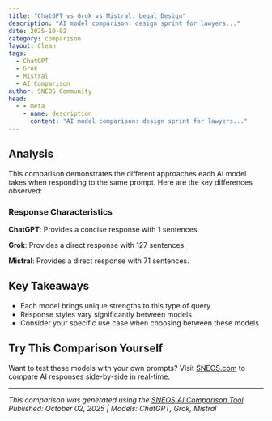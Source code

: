 ```yaml
---
title: "ChatGPT vs Grok vs Mistral: Legal Design"
description: "AI model comparison: design sprint for lawyers..."
date: 2025-10-02
category: comparison
layout: Clean
tags:
  - ChatGPT
  - Grok
  - Mistral
  - AI Comparison
author: SNEOS Community
head:
  - - meta
    - name: description
      content: "AI model comparison: design sprint for lawyers..."
---
```


<ChatComparison
  title="ChatGPT vs Grok vs Mistral: Legal Design"
  prompt="design sprint for lawyers"
  :responses='{
    "ChatGPT": "Error calling OpenAI API.",
    "Grok": "A design sprint is a time-constrained, five-day process used to solve critical business problems through design, prototyping, and testing ideas with users. Originally developed by Google Ventures (GV), it can be adapted to various industries, including law. A design sprint for lawyers could focus on addressing challenges such as improving client experiences, streamlining legal processes, creating innovative legal tech tools, or solving specific legal service delivery problems.\n\nBelow is a tailored framework for a **Design Sprint for Lawyers**, keeping in mind the unique needs of the legal profession (e.g., confidentiality, regulatory constraints, and client-centricity).\n\n---\n\n### **Overview of a 5-Day Design Sprint for Lawyers**\n**Objective**: Solve a specific problem or improve a legal service/process (e.g., client onboarding, contract drafting automation, or access to legal advice for underserved communities).\n\n**Participants**:  \n- Lawyers (subject matter experts)  \n- Legal tech specialists (if relevant)  \n- UX/UI designers (for client-facing solutions)  \n- Clients or client representatives (for feedback)  \n- Facilitator (to guide the sprint and manage time)\n\n---\n\n### **Pre-Sprint Preparation (1-2 weeks prior)**  \n1. **Define the Problem**: Narrow down a specific challenge. Examples:  \n   - \u0022How might we simplify client intake processes for small law firms?\u0022  \n   - \u0022How can we create a user-friendly tool for clients to understand legal contracts?\u0022  \n   - \u0022How can we reduce the time spent on repetitive legal research?\u0022  \n2. **Assemble the Team**: Ensure diversity of expertise (legal, tech, design, etc.).  \n3. **Set Logistics**: Book a dedicated space, arrange tools (whiteboards, sticky notes, video conferencing if remote), and ensure access to legal tech or data if needed.  \n4. **Gather Background Data**: Collect relevant data on the problem (e.g., client feedback, process inefficiencies, or regulatory requirements).\n\n---\n\n### **Day 1: Map and Define**\n**Goal**: Agree on the problem and define a clear focus for the sprint.  \n- **Morning**:  \n  - **Introductions and Ground Rules**: Set expectations (e.g., confidentiality for sensitive client data).  \n  - **Expert Interviews**: Invite stakeholders (e.g., senior lawyers, clients, or legal ops staff) to share insights about the problem.  \n  - **Define the Long-Term Goal**: What does success look like in 6 months or a year? (e.g., \u0022Reduce client onboarding time by 50%\u0022).  \n- **Afternoon**:  \n  - **Map the Problem**: Create a visual map of the current process or user journey (e.g., client journey from inquiry to case resolution).  \n  - **Choose a Focus**: Narrow down to a specific part of the problem to solve during the sprint (e.g., \u201Cautomating initial client questionnaires\u201D).  \n  - **Set Sprint Questions**: Formulate key questions to answer (e.g., \u201CCan we create a secure, easy-to-use form for client intake that complies with data protection laws?\u201D).\n\n**Homework**: Ask participants to research inspiration (e.g., existing legal tech tools, client feedback, or competitor solutions).\n\n---\n\n### **Day 2: Sketch Solutions**\n**Goal**: Generate a wide range of ideas and select the best ones to prototype.  \n- **Morning**:  \n  - **Lightning Demos**: Review inspiring ideas from other industries or legal tech solutions (e.g., e-signature tools like DocuSign or AI for legal research like ROSS Intelligence).  \n  - **Ideation Session**: Brainstorm solutions using techniques like \u201CCrazy 8s\u201D (each participant sketches 8 ideas in 8 minutes). Encourage creativity while keeping legal ethics (e.g., client confidentiality) in mind.  \n- **Afternoon**:  \n  - **Solution Sketches**: Individuals create detailed sketches or storyboards of their best ideas (anonymous to avoid bias).  \n  - **Critique and Vote**: Use methods like dot-voting to select the most promising ideas. The team converges on 1-3 concepts to prototype.  \n  - **Storyboard the Prototype**: Create a step-by-step user journey for the selected idea(s) to guide prototyping.\n\n---\n\n### **Day 3: Decide and Prototype**\n**Goal**: Build a realistic prototype to test with users.  \n- **Morning**:  \n  - **Finalize Decisions**: Resolve any lingering debates about features or scope. Focus on creating a \u201CGoldilocks\u201D prototype (not too detailed, not too vague).  \n  - **Assign Roles for Prototyping**: Divide tasks (e.g., designers create mockups, lawyers ensure compliance, tech experts build functionality).  \n- **Afternoon**:  \n  - **Build the Prototype**: Depending on the solution, this could be:  \n    - A paper prototype (e.g., sketches of a client portal).  \n    - A digital mockup (using tools like Figma or Adobe XD for app interfaces).  \n    - A process flowchart (for internal workflow improvements).  \n  - Ensure the prototype addresses legal constraints (e.g., GDPR compliance for client data or ethical considerations for AI tools).\n\n**Note**: For legal sprints, it\u2019s critical to flag any regulatory or ethical concerns during prototyping (e.g., data security, unauthorized practice of law if automating advice).\n\n---\n\n### **Day 4: Test**\n**Goal**: Validate the prototype with real users (clients, lawyers, or staff).  \n- **Morning**:  \n  - **Prepare for Testing**: Create a testing script to ensure consistency (e.g., \u201CWalk us through how you would use this client intake form\u201D). Identify 5-7 testers who represent the target audience.  \n  - **Conduct Tests**: Run 1:1 interviews where users interact with the prototype while the team observes and takes notes. Focus on usability, clarity, and whether the solution addresses the problem.  \n- **Afternoon**:  \n  - **Analyze Feedback**: Summarize key insights and identify patterns (e.g., \u201CClients found the language too legalistic\u201D or \u201CLawyers appreciated the time saved but worried about data security\u201D).  \n  - **Iterate if Time Permits**: Make quick adjustments to the prototype based on feedback.\n\n**Note**: If testing with clients, ensure confidentiality agreements are in place and anonymize any sensitive data.\n\n---\n\n### **Day 5: Wrap-Up and Plan Next Steps**\n**Goal**: Reflect on the sprint, decide on implementation, and create an action plan.  \n- **Morning**:  \n  - **Review Findings**: Present user feedback and assess whether the solution meets the sprint goal.  \n  - **Discuss Feasibility**: Evaluate technical, legal, and financial constraints to implementation (e.g., \u201CDo we need to consult with IT for cybersecurity?\u201D or \u201CDoes this align with bar association rules?\u201D).  \n- **Afternoon**:  \n  - **Create a Roadmap**: Outline next steps, including:  \n    - Further development or piloting.  \n    - Assigning responsibilities and timelines.  \n    - Identifying resources or budget needs.  \n  - **Pitch to Stakeholders**: If necessary, prepare a presentation for firm partners or clients to gain buy-in for the solution.  \n  - **Reflect as a Team**: Discuss what worked well in the sprint and what could be improved for future sprints.\n\n---\n\n### **Key Considerations for Lawyers in a Design Sprint**\n1. **Confidentiality and Ethics**: Always prioritize client confidentiality and comply with legal ethics (e.g., avoid sharing identifiable client data during testing). Use NDAs if involving external testers.  \n2. **Regulatory Compliance**: Ensure solutions adhere to laws like data protection regulations (e.g., GDPR, HIPAA) or bar association rules on technology use.  \n3. **Client-Centric Focus**: Legal services are highly personal. Involve clients or their representatives in feedback loops to ensure solutions meet their emotional and practical needs.  \n4. **Technology Constraints**: Lawyers may not be tech-savvy, so prototypes should be user-friendly for non-technical users or include training plans.  \n5. **Time Sensitivity**: Legal work often operates on tight deadlines. Ensure the sprint doesn\u2019t disrupt critical casework or client obligations.\n\n---\n\n### **Example Use Case: Client Onboarding Tool**\n- **Problem**: \u201CSmall law firms spend too much time on manual client onboarding.\u201D  \n- **Day 1**: Map the current onboarding process (phone calls, emails, paper forms) and define the goal (\u201CCut onboarding time by 50% with a digital solution\u201D).  \n- **Day 2**: Brainstorm ideas like a secure online form, automated document signing, or a client portal. Vote on the online form idea.  \n- **Day 3**: Prototype a clickable mockup of the form using Figma, ensuring fields comply with data privacy laws.  \n- **Day 4**: Test with 5 clients and 3 lawyers. Clients find it easy; lawyers worry about data security.  \n- **Day 5**: Create a roadmap to integrate encryption and get IT support for implementation, pitching the idea to firm partners.\n\n---\n\nBy following this framework, lawyers can use design sprints to innovate within their practice, improve efficiency, and enhance client satisfaction while staying mindful of the unique constraints of the legal field. If you\u2019d like a deeper dive into a specific legal problem or sprint phase, let me know!",
    "Mistral": "Designing a Design Sprint specifically for lawyers involves tailoring the traditional Design Sprint process to address the unique challenges and opportunities within the legal profession. Here\u2019s a step-by-step guide to conducting a Design Sprint for lawyers:\n\n### Day 1: Understand\n**Objective:** Gain a deep understanding of the problem and the context.\n\n1. **Kickoff Meeting:**\n   - Introduce the team and the goals of the sprint.\n   - Define the problem area (e.g., improving client communication, streamlining case management, enhancing legal research).\n\n2. **Expert Interviews:**\n   - Conduct interviews with key stakeholders, including lawyers, paralegals, clients, and legal tech experts.\n   - Gather insights on current pain points, opportunities, and best practices.\n\n3. **User Journey Mapping:**\n   - Map out the current user journey for clients or internal processes.\n   - Identify key touchpoints and areas for improvement.\n\n4. **How Might We (HMW) Questions:**\n   - Generate a list of \u0022How Might We\u0022 questions to frame the problem and inspire solutions.\n   - Example: \u0022How might we improve the efficiency of document review?\u0022\n\n### Day 2: Diverge\n**Objective:** Explore a wide range of potential solutions.\n\n1. **Lightning Demos:**\n   - Present examples of successful solutions from other industries or legal practices.\n   - Discuss what makes these solutions effective.\n\n2. **Crazy 8s:**\n   - Each team member sketches eight different ideas in eight minutes.\n   - Focus on quantity over quality to encourage creative thinking.\n\n3. **Solution Sketching:**\n   - Each team member creates a detailed sketch of their best idea.\n   - Include annotations to explain the concept.\n\n4. **Silent Critique:**\n   - Team members review each other\u2019s sketches silently.\n   - Use sticky notes to provide feedback and ask questions.\n\n### Day 3: Decide\n**Objective:** Choose the best ideas to prototype.\n\n1. **Heat Map Voting:**\n   - Team members vote on the best ideas using sticky dots.\n   - Identify the most promising concepts.\n\n2. **Rumble:**\n   - Discuss the top-voted ideas in detail.\n   - Consider feasibility, impact, and alignment with the problem area.\n\n3. **Storyboarding:**\n   - Create a storyboard for the chosen solution.\n   - Outline the user journey step-by-step.\n\n4. **Prototype Planning:**\n   - Decide on the key features to include in the prototype.\n   - Assign roles and responsibilities for the prototyping phase.\n\n### Day 4: Prototype\n**Objective:** Build a realistic prototype of the chosen solution.\n\n1. **Divide and Conquer:**\n   - Break down the prototype into smaller tasks.\n   - Assign tasks to team members based on their expertise.\n\n2. **Build the Prototype:**\n   - Use tools like InVision, Figma, or even physical mockups to create the prototype.\n   - Ensure the prototype is realistic enough to test with users.\n\n3. **Review and Refine:**\n   - Conduct a walkthrough of the prototype.\n   - Make any necessary adjustments before testing.\n\n### Day 5: Test\n**Objective:** Gather feedback from real users to validate the solution.\n\n1. **User Testing:**\n   - Recruit a small group of users (e.g., clients, lawyers) to test the prototype.\n   - Conduct one-on-one interviews to gather qualitative feedback.\n\n2. **Debrief:**\n   - Review the feedback and identify patterns.\n   - Discuss what worked well and what needs improvement.\n\n3. **Next Steps:**\n   - Decide on the next steps based on the feedback.\n   - Plan for further iterations or implementation.\n\n### Tips for Success:\n- **Involve Diverse Stakeholders:** Include a mix of lawyers, clients, and legal tech experts to ensure a well-rounded perspective.\n- **Focus on User-Centric Design:** Keep the end-user (e.g., clients, lawyers) at the center of the design process.\n- **Iterate Quickly:** Be prepared to make rapid adjustments based on feedback.\n- **Document Everything:** Keep detailed notes and documentation to refer back to during and after the sprint.\n\nBy following this structured approach, you can effectively address legal challenges and develop innovative solutions tailored to the needs of the legal profession."
  }'
  published-date="03:14"
/>

## Analysis

This comparison demonstrates the different approaches each AI model takes when responding to the same prompt. Here are the key differences observed:

### Response Characteristics

**ChatGPT**: Provides a concise response with 1 sentences. 

**Grok**: Provides a direct response with 127 sentences. 

**Mistral**: Provides a direct response with 71 sentences. 

## Key Takeaways

- Each model brings unique strengths to this type of query
- Response styles vary significantly between models
- Consider your specific use case when choosing between these models

## Try This Comparison Yourself

Want to test these models with your own prompts? Visit [SNEOS.com](https://sneos.com) to compare AI responses side-by-side in real-time.

---

*This comparison was generated using the [SNEOS AI Comparison Tool](https://sneos.com)*
*Published: October 02, 2025 | Models: ChatGPT, Grok, Mistral*
